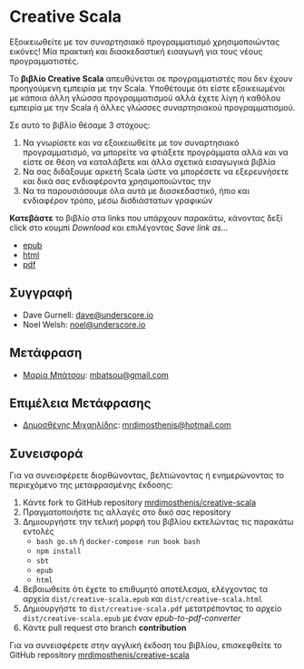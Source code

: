 # Creative Scala

Εξοικειωθείτε με τον συναρτησιακό προγραμματισμό χρησιμοποιώντας εικόνες! Μία πρακτική και διασκεδαστική εισαγωγή για τους νέους προγραμματιστές.

Το **βιβλίο Creative Scala** απευθύνεται σε προγραμματιστές που δεν έχουν προηγούμενη εμπειρία με την Scala. Υποθέτουμε ότι είστε εξοικειωμένοι με κάποια άλλη γλώσσα προγραμματισμού αλλά έχετε λίγη ή καθόλου εμπειρία με την Scala ή άλλες γλώσσες συναρτησιακού προγραμματισμού.

Σε αυτό το βιβλίο θέσαμε 3 στόχους:
1. Να γνωρίσετε και να εξοικειωθείτε με τον συναρτησιακό προγραμματισμό, να μπορείτε να φτιάξετε προγράμματα αλλά και να είστε σε θέση να καταλάβετε και άλλα σχετικά εισαγωγικά βιβλία
2. Να σας διδάξουμε αρκετή Scala ώστε να μπορέσετε να εξερευνήσετε και δικά σας ενδιαφέροντα χρησιμοποιώντας την
3. Να τα παρουσιάσουμε όλα αυτά με διασκεδαστικό, ήπιο και ενδιαφέρον τρόπο, μέσω δισδιάστατων γραφικών

**Κατεβάστε** το βιβλίο στα links που υπάρχουν παρακάτω, κάνοντας δεξί click στο κουμπί *Download* και επιλέγοντας *Save link as...*
* [epub](dist/creative-scala.epub)
* [html](dist/creative-scala.html)
* [pdf](dist/creative-scala.pdf)

## Συγγραφή

* Dave Gurnell: dave@underscore.io
* Noel Welsh: noel@underscore.io

## Μετάφραση

* [Μαρία Μπάτσου](https://www.linkedin.com/in/maria-batsou/): mbatsou@gmail.com

## Επιμέλεια Μετάφρασης

* [Δημοσθένης Μιχαηλίδης](https://www.linkedin.com/in/mrdimosthenis/): mrdimosthenis@hotmail.com

## Συνεισφορά

Για να συνεισφέρετε διορθώνοντας, βελτιώνοντας ή ενημερώνοντας το περιεχόμενο της μεταφρασμένης έκδοσης:
1. Κάντε fork το GitHub repository [mrdimosthenis/creative-scala](https://github.com/mrdimosthenis/creative-scala)
2. Πραγματοποιήστε τις αλλαγές στο δικό σας repository
3. Δημιουργήστε την τελική μορφή του βιβλίου εκτελώντας τις παρακάτω εντολές
   * `bash go.sh` ή `docker-compose run book bash`
   * `npm install`
   * `sbt`
   * `epub`
   * `html`
4. Βεβαιωθείτε ότι έχετε το επιθυμητό αποτέλεσμα, ελέγχοντας τα αρχεία `dist/creative-scala.epub` και `dist/creative-scala.html`
5. Δημιουργήστε το `dist/creative-scala.pdf` μετατρέποντας το αρχείο `dist/creative-scala.epub` με έναν *epub-to-pdf-converter*
6. Κάντε pull request στο branch **contribution**

Για να συνεισφέρετε στην αγγλική έκδοση του βιβλίου, επισκεφθείτε το GitHub repository [mrdimosthenis/creative-scala](https://github.com/underscoreio/creative-scala)

